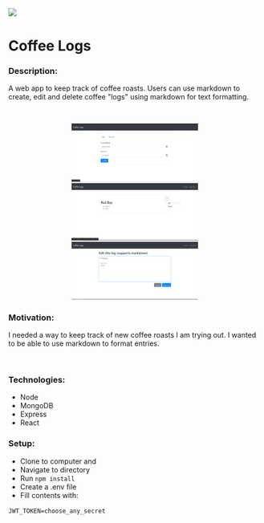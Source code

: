 <img src="https://img.shields.io/badge/LICENSE-MIT-brightgreen">
<br>

# Coffee Logs

### Description:

A web app to keep track of coffee roasts. Users can use markdown to create, edit and delete coffee "logs" using markdown for text formatting.

<br>

<p align="center">
  <img src="./assets/auth.png" width="50%"/>
  <img src="./assets/preview.png" width="50%"/>
  <img src="./assets/markdown.png" width="50%"/>
</p>

### Motivation:

I needed a way to keep track of new coffee roasts I am trying out. I wanted to be able to use markdown to format entries.

<br>

### Technologies:

<ul>
<li>Node</li>
<li>MongoDB</li>
<li>Express</li>
<li>React</li>
</ul>

### Setup:

- Clone to computer and
- Navigate to directory
- Run `npm install`
- Create a .env file
- Fill contents with:

```
JWT_TOKEN=choose_any_secret
```

